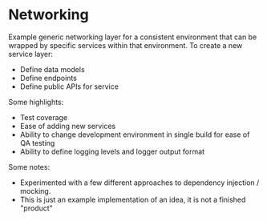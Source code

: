 # Networking

Example generic networking layer for a consistent environment that can be wrapped by specific services within that environment.
To create a new service layer:
- Define data models
- Define endpoints
- Define public APIs for service

Some highlights:
- Test coverage
- Ease of adding new services
- Ability to change development environment in single build for ease of QA testing
- Ability to define logging levels and logger output format

Some notes:
- Experimented with a few different approaches to dependency injection / mocking.
- This is just an example implementation of an idea, it is not a finished "product"
